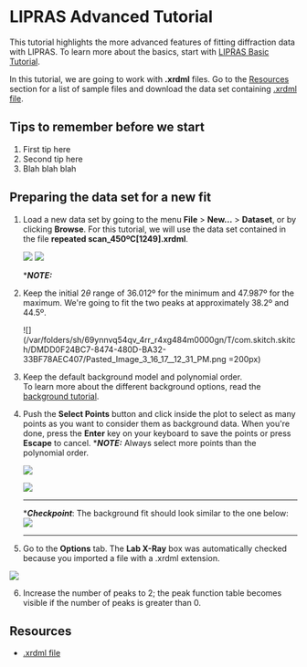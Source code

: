 # LIPRAS Advanced Tutorial
This tutorial highlights the more advanced features of fitting diffraction data with LIPRAS. To learn more about the basics, start with [LIPRAS Basic Tutorial](???TODO).

In this tutorial, we are going to work with **.xrdml** files. Go to the [Resources](#resources) section for a list of sample files and download the data set containing [.xrdml file](link).

## Tips to remember before we start
1. First tip here
2. Second tip here
3. Blah blah blah


## Preparing the data set for a new fit

1. Load a new data set by going to the menu **File** > **New...** > **Dataset**, or by clicking **Browse**. For this tutorial, we will use the data set contained in the file **repeated scan_450ºC[1249].xrdml**.

    ![](./Menu-file-new-dataset.png)
    ![](/var/folders/sh/69ynnvq54qv_4rr_r4xg484m0000gn/T/com.skitch.skitch/DMD958BFEED-0BC8-47CA-8AC6-68FA2BE2E6C9/Pasted_Image_3_16_17__12_11_PM.png)
    
    ****NOTE:*** 
  
2. Keep the initial 2$\theta$ range of 36.012º for the minimum and 47.987º for the maximum. We're going to fit the two peaks at approximately 38.2º and 44.5º.

    ![](/var/folders/sh/69ynnvq54qv_4rr_r4xg484m0000gn/T/com.skitch.skitch/DMDD0F24BC7-8474-480D-BA32-33BF78AEC407/Pasted_Image_3_16_17__12_31_PM.png =200px)

3. Keep the default background model and polynomial order. <br> To learn more about the different background options, read the [background tutorial]().



4. Push the **Select Points** button and click inside the plot to select as many points as you want to consider them as background data. When you're done, press the **Enter** key on your keyboard to save the points or press **Escape** to cancel.
    ****_NOTE:_*** Always select more points than the polynomial order.
    
    ![](file://localhost/Users/klarissaramos/MATLAB-Drive/Lipras-user-guide/Pasted_Image_3_16_17__12_39_PM.png)

    ![](file://localhost/Users/klarissaramos/MATLAB-Drive/Lipras-user-guide/selecting%20bkgd%20points.png)

    ----
    
    ****_Checkpoint_***: The background fit should look similar to the one below:
    ![](/var/folders/sh/69ynnvq54qv_4rr_r4xg484m0000gn/T/com.skitch.skitch/DMDCC24C04F-7537-4EAA-ACBD-7B7B386000F9/LIPRAS__Line-Profile_Analysis_Software.png)

    ---

5. Go to the **Options** tab. The **Lab X-Ray** box was automatically checked because you imported a file with a .xrdml extension.

![](/var/folders/sh/69ynnvq54qv_4rr_r4xg484m0000gn/T/com.skitch.skitch/DMD554BED26-C0E7-49B3-B554-AC52B93CF7F2/LIPRAS__Line-Profile_Analysis_Software.png)

6. Increase the number of peaks to 2; the peak function table becomes visible if the number of peaks is greater than 0.






## Resources
* [.xrdml file]()